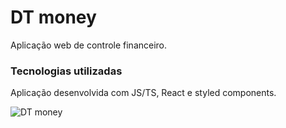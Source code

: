 # DT money

Aplicação web de controle financeiro.

### Tecnologias utilizadas

Aplicação desenvolvida com JS/TS, React e styled components.

![DT money](https://github.com/SamuraiSamuka/dt_money/assets/96540875/19d537b8-6d5e-4d99-859a-7994761fa6dc)
